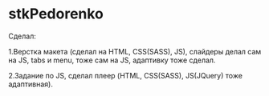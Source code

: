 # stkPedorenko
Сделал:

1.Верстка макета  (сделал на HTML, CSS(SASS), JS), слайдеры делал сам на JS, tabs и menu, тоже сам на JS, адаптивку тоже сделал.

2.Задание по JS, сделал плеер (HTML, CSS(SASS), JS(JQuery) тоже адаптивная).


